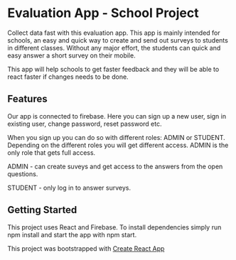 # Evaluation App - School Project

Collect data fast with this evaluation app. This app is mainly intended for schools, an easy and quick way to create and send out surveys to students in different classes. Without any major effort, the students can quick and easy answer a short survey on their mobile.  

This app will help schools to get faster feedback and they will be able to react faster if changes needs to be done. 

## Features

Our app is connected to firebase. Here you can sign up a new user, sign in existing user, change password, reset password etc. 

When you sign up you can do so with different roles: ADMIN or STUDENT.
Depending on the different roles you will get different access. ADMIN is the only role that gets full access. 

ADMIN - can create suveys and get access to the answers from the open questions.

STUDENT - only log in to answer surveys. 

## Getting Started

This project uses React and Firebase. To install dependencies simply run npm install and start the app with npm start. 
 
This project was bootstrapped with [Create React App](https://github.com/facebook/create-react-app)



